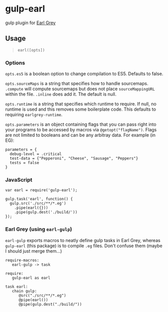 
gulp-earl
=========

gulp plugin for [Earl Grey](http://breuleux.github.io/earl-grey/)

Usage
-----

> `earl([opts])`

### Options

`opts.es5` is a boolean option to change compilation to ES5.  Defaults to false.

`opts.sourceMaps` is a string that specifies how to handle sourcemaps. `.compute` will compute sourcemaps but does not place `sourceMappingURL` within the file. `.inline` does add it.  The default is null.

`opts.runtime` is a string that specifies which runtime to require.  If null, no runtime is used and this removes some boilerplate code.  This defaults to requiring `earlgrey-runtime`.

`opts.parameters` is an object containing flags that you can pass right into your programs to be accessed by macros via `@getopt("flagName")`.  Flags are not limited to booleans and can be any arbitray data. For example (in EG):
```earl-grey
parameters = {
  debug-level = .critical
  test-data = {"Pepperoni", "Cheese", "Sausage", "Peppers"}
  tests = false
}
```

### JavaScript

    var earl = require('gulp-earl');

    gulp.task('earl', function() {
      gulp.src('./src/**/*.eg')
        .pipe(earl({}))
        .pipe(gulp.dest('./build/'))
    });


### Earl Grey (using `earl-gulp`)

`earl-gulp` exports macros to neatly define gulp tasks in Earl Grey,
whereas `gulp-earl` (this package) is to compile `.eg` files. Don't
confuse them (maybe I should just merge them...)

    require-macros:
       earl-gulp -> task

    require:
       gulp-earl as earl

    task earl:
       chain gulp:
          @src("./src/**/*.eg")
          @pipe(earl())
          @pipe(gulp.dest("./build/"))

